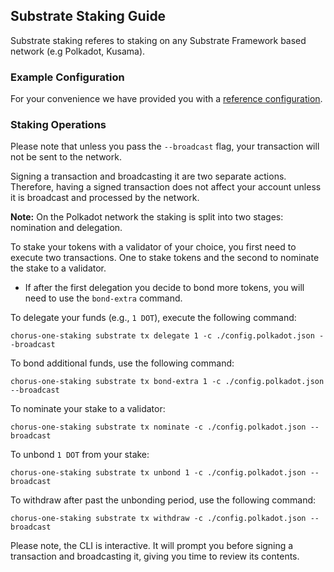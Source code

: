 ## Substrate Staking Guide

Substrate staking referes to staking on any Substrate Framework based network (e.g Polkadot, Kusama).

### Example Configuration

For your convenience we have provided you with a [reference configuration](./example/config.polkadot.json).

### Staking Operations

Please note that unless you pass the `--broadcast` flag, your transaction will not be sent to the network.

Signing a transaction and broadcasting it are two separate actions. Therefore, having a signed transaction does not affect your account unless it is broadcast and processed by the network.

**Note:** On the Polkadot network the staking is split into two stages: nomination and delegation.

To stake your tokens with a validator of your choice, you first need to execute two transactions. One to stake tokens and the second to nominate the stake to a validator.

- If after the first delegation you decide to bond more tokens, you will need to use the `bond-extra` command.

To delegate your funds (e.g., `1 DOT`), execute the following command:

```
chorus-one-staking substrate tx delegate 1 -c ./config.polkadot.json --broadcast
```

To bond additional funds, use the following command:

```
chorus-one-staking substrate tx bond-extra 1 -c ./config.polkadot.json --broadcast
```

To nominate your stake to a validator:

```
chorus-one-staking substrate tx nominate -c ./config.polkadot.json --broadcast
```

To unbond `1 DOT` from your stake:

```
chorus-one-staking substrate tx unbond 1 -c ./config.polkadot.json --broadcast
```

To withdraw after past the unbonding period, use the following command:

```
chorus-one-staking substrate tx withdraw -c ./config.polkadot.json --broadcast
```

Please note, the CLI is interactive. It will prompt you before signing a transaction and broadcasting it, giving you time to review its contents.
